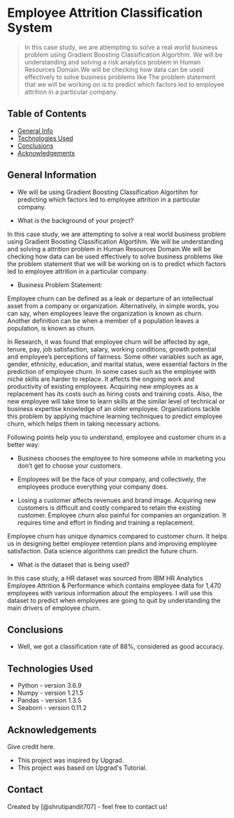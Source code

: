 # Employee Attrition Classification System
> In this case study, we are attempting to solve a real world business problem using Gradient Boosting Classification Algortihm. We will be understanding and solving a risk analytics problem in Human Resources Domain.We will be checking how data can be used effectively to solve business problems like The problem statement that we will be working on is to predict which factors led to employee attrition in a particular company.

## Table of Contents
* [General Info](#general-information)
* [Technologies Used](#technologies-used)
* [Conclusions](#conclusions)
* [Acknowledgements](#acknowledgements)

<!-- You can include any other section that is pertinent to your problem -->

## General Information
- We will be using Gradient Boosting Classification Algortihm for predicting which factors led to employee attrition in a particular company.

- What is the background of your project?

In this case study, we are attempting to solve a real world business problem using Gradient Boosting Classification Algortihm. We will be understanding and solving a attrition problem in Human Resources Domain.We will be checking how data can be used effectively to solve business problems like the problem statement that we will be working on is to predict which factors led to employee attrition in a particular company.

- Business Problem Statement:

Employee churn can be defined as a leak or departure of an intellectual asset from a company or organization. Alternatively, in simple words, you can say, when employees leave the organization is known as churn. Another definition can be when a member of a population leaves a population, is known as churn.

In Research, it was found that employee churn will be affected by age, tenure, pay, job satisfaction, salary, working conditions, growth potential and employee’s perceptions of fairness. Some other variables such as age, gender, ethnicity, education, and marital status, were essential factors in the prediction of employee churn. In some cases such as the employee with niche skills are harder to replace. It affects the ongoing work and productivity of existing employees. Acquiring new employees as a replacement has its costs such as hiring costs and training costs. Also, the new employee will take time to learn skills at the similar level of technical or business expertise knowledge of an older employee. Organizations tackle this problem by applying machine learning techniques to predict employee churn, which helps them in taking necessary actions.

Following points help you to understand, employee and customer churn in a better way:

- Business chooses the employee to hire someone while in marketing you don’t get to choose your customers.

- Employees will be the face of your company, and collectively, the employees produce everything your company does.

- Losing a customer affects revenues and brand image. Acquiring new customers is difficult and costly compared to retain the existing customer. Employee churn also painful for companies an organization. It requires time and effort in finding and training a replacement.

Employee churn has unique dynamics compared to customer churn. It helps us in designing better employee retention plans and improving employee satisfaction. Data science algorithms can predict the future churn.



- What is the dataset that is being used?

In this case study, a HR dataset was sourced from IBM HR Analytics Employee Attrition & Performance which contains employee data for 1,470 employees with various information about the employees. I will use this dataset to predict when employees are going to quit by understanding the main drivers of employee churn.

<!-- You don't have to answer all the questions - just the ones relevant to your project. -->

## Conclusions
- Well, we got a classification rate of 88%, considered as good accuracy.

<!-- You don't have to answer all the questions - just the ones relevant to your project. -->


## Technologies Used
- Python - version 3.6.9
- Numpy - version 1.21.5
- Pandas - version 1.3.5
- Seaborn - version 0.11.2


<!-- As the libraries versions keep on changing, it is recommended to mention the version of library used in this project -->

## Acknowledgements
Give credit here.
- This project was inspired by Upgrad.
- This project was based on Upgrad's Tutorial.


## Contact
Created by [@shrutipandit707] - feel free to contact us!


<!-- Optional -->
<!-- ## License -->
<!-- This project is open source and available under the [... License](). -->

<!-- You don't have to include all sections - just the one's relevant to your project -->